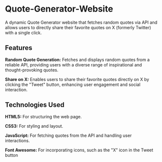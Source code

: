 # Quote-Generator-Website

A dynamic Quote Generator website that fetches random quotes via API and allows users to directly share their favorite quotes on X (formerly Twitter) with a single click.

## Features

**Random Quote Generation:** Fetches and displays random quotes from a reliable API, providing users with a diverse range of inspirational and thought-provoking quotes.

**Share on X:** Enables users to share their favorite quotes directly on X by clicking the "Tweet" button, enhancing user engagement and social interaction.

## Technologies Used

**HTML5:** For structuring the web page.

**CSS3:** For styling and layout.

**JavaScript:** For fetching quotes from the API and handling user interactions.

**Font Awesome:** For incorporating icons, such as the "X" icon in the Tweet button
